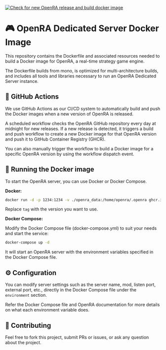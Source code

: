 [![Check for new OpenRA release and build docker image](https://github.com/dkruyt/openra/actions/workflows/main.yml/badge.svg)](https://github.com/dkruyt/openra/actions/workflows/main.yml)

# 🎮 OpenRA Dedicated Server Docker Image

This repository contains the Dockerfile and associated resources needed to build a Docker image for OpenRA, a real-time strategy game engine.

The Dockerfile builds from mono, is optimized for multi-architecture builds, and includes all tools and libraries necessary to run an OpenRA Dedicated Server instance.

## 🔄 GitHub Actions

We use GitHub Actions as our CI/CD system to automatically build and push the Docker images when a new version of OpenRA is released.

A scheduled workflow checks the OpenRA GitHub repository every day at midnight for new releases. If a new release is detected, it triggers a build and push workflow to create a new Docker image for that OpenRA version and push it to GitHub Container Registry (GHCR).

You can also manually trigger the workflow to build a Docker image for a specific OpenRA version by using the workflow dispatch event.

## 🏃 Running the Docker image

To start the OpenRA server, you can use Docker or Docker Compose.

__Docker:__

```sh
docker run -d -p 1234:1234 -v ./openra_data:/home/openra/.openra ghcr.io/dkruyt/openra:latest
```

Replace `tag` with the version you want to use.

__Docker Compose:__

Modify the Docker Compose file (docker-compose.yml) to suit your needs and start the service:

```sh
docker-compose up -d
```

It will start an OpenRA server with the environment variables specified in the Docker Compose file.

## ⚙️ Configuration

You can modify server settings such as the server name, mod, listen port, external port, etc., directly in the Docker Compose file under the `environment` section.

Refer the Docker Compose file and OpenRA documentation for more details on what each environment variable does.

## 👥 Contributing

Feel free to fork this project, submit PRs or issues, or ask any question about the project.
```
